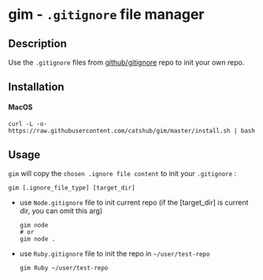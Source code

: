 # gim - `.gitignore` file manager

## Description

Use the `.gitignore` files from [github/gitignore](https://github.com/github/gitignore) repo to init your own repo.

## Installation

#### MacOS

```
curl -L -o- https://raw.githubusercontent.com/catshub/gim/master/install.sh | bash
```

## Usage

`gim` will copy the `chosen .ignore file content` to init your `.gitignore` :

```
gim [.ignore_file_type] [target_dir]
```

- use `Node.gitignore` file to init current repo (if the [target_dir] is current dir, you can omit this arg)

  ```shell
  gim node
  # or
  gim node .
  ```

- use `Ruby.gitignore` file to init the repo in `~/user/test-repo`

  ```shell
  gim Ruby ~/user/test-repo
  ```
